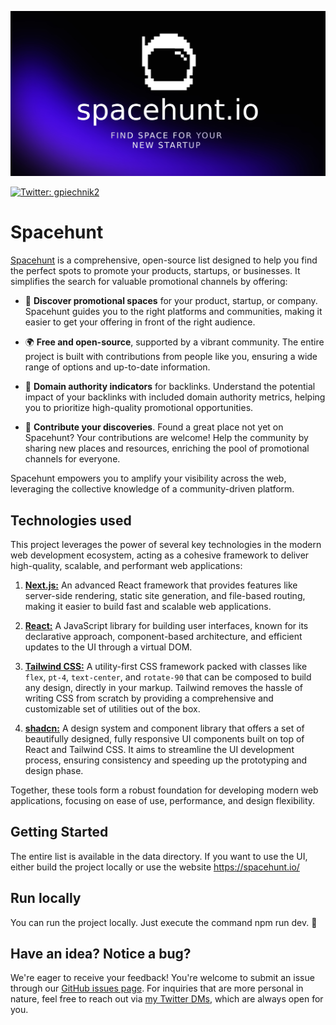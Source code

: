 ![Spacehunt - Hunt space for your new product](/public/spacehunt-image-banner.jpg)

[![Twitter: gpiechnik2](https://img.shields.io/twitter/follow/gpiechnik2.svg?style=social)](https://twitter.com/gpiechnik2)

# Spacehunt

[Spacehunt](https://spacehunt.io) is a comprehensive, open-source list designed to help you find the perfect spots to promote your products, startups, or businesses. It simplifies the search for valuable promotional channels by offering:

- 🚀 **Discover promotional spaces** for your product, startup, or company. Spacehunt guides you to the right platforms and communities, making it easier to get your offering in front of the right audience.

- 🌍 **Free and open-source**, supported by a vibrant community. The entire project is built with contributions from people like you, ensuring a wide range of options and up-to-date information.

- 🔗 **Domain authority indicators** for backlinks. Understand the potential impact of your backlinks with included domain authority metrics, helping you to prioritize high-quality promotional opportunities.

- 🤝 **Contribute your discoveries**. Found a great place not yet on Spacehunt? Your contributions are welcome! Help the community by sharing new places and resources, enriching the pool of promotional channels for everyone.

Spacehunt empowers you to amplify your visibility across the web, leveraging the collective knowledge of a community-driven platform.


## Technologies used

This project leverages the power of several key technologies in the modern web development ecosystem, acting as a cohesive framework to deliver high-quality, scalable, and performant web applications:

1. [**Next.js:**](https://nextjs.org) An advanced React framework that provides features like server-side rendering, static site generation, and file-based routing, making it easier to build fast and scalable web applications.

2. [**React:**](https://reactjs.org) A JavaScript library for building user interfaces, known for its declarative approach, component-based architecture, and efficient updates to the UI through a virtual DOM.

3. [**Tailwind CSS:**](https://tailwindcss.com) A utility-first CSS framework packed with classes like `flex`, `pt-4`, `text-center`, and `rotate-90` that can be composed to build any design, directly in your markup. Tailwind removes the hassle of writing CSS from scratch by providing a comprehensive and customizable set of utilities out of the box.

4. [**shadcn:**](https://ui.shadcn.com) A design system and component library that offers a set of beautifully designed, fully responsive UI components built on top of React and Tailwind CSS. It aims to streamline the UI development process, ensuring consistency and speeding up the prototyping and design phase.

Together, these tools form a robust foundation for developing modern web applications, focusing on ease of use, performance, and design flexibility.

## Getting Started

The entire list is available in the data directory. If you want to use the UI, either build the project locally or use the website https://spacehunt.io/

## Run locally

You can run the project locally. Just execute the command npm run dev. 🚀

## Have an idea? Notice a bug?

We're eager to receive your feedback! You're welcome to submit an issue through our [GitHub issues page](https://github.com/gpiechnik2/spacehunt/issues). For inquiries that are more personal in nature, feel free to reach out via [my Twitter DMs](https://twitter.com/gpiechnik2), which are always open for you.
